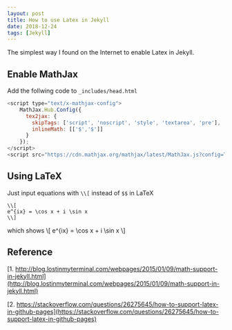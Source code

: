 ```yaml
---
layout: post
title: How to use Latex in Jekyll 
date: 2018-12-24
tags: [Jekyll]
---
```


The simplest way I found on the Internet to enable Latex in Jekyll.

## Enable MathJax ##

Add the follwing code to `_includes/head.html`
```javascript
<script type="text/x-mathjax-config">
    MathJax.Hub.Config({
      tex2jax: {
        skipTags: ['script', 'noscript', 'style', 'textarea', 'pre'],
        inlineMath: [['$','$']]
      }
    });
</script>
<script src="https://cdn.mathjax.org/mathjax/latest/MathJax.js?config=TeX-AMS-MML_HTMLorMML" type="text/javascript"></script> 
```

## Using LaTeX ##

Just input equations with `\\[` instead of `$$` in LaTeX

```
\\[
e^{ix} = \cos x + i \sin x 
\\]
```
which shows
\\[
e^{ix} = \cos x + i \sin x 
\\]

## Reference ##
[1. http://blog.lostinmyterminal.com/webpages/2015/01/09/math-support-in-jekyll.html](http://blog.lostinmyterminal.com/webpages/2015/01/09/math-support-in-jekyll.html)

[2. https://stackoverflow.com/questions/26275645/how-to-support-latex-in-github-pages](https://stackoverflow.com/questions/26275645/how-to-support-latex-in-github-pages)